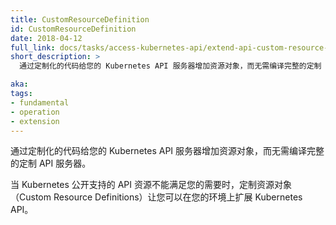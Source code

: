 ```yaml
---
title: CustomResourceDefinition
id: CustomResourceDefinition
date: 2018-04-12
full_link: docs/tasks/access-kubernetes-api/extend-api-custom-resource-definitions/
short_description: >
  通过定制化的代码给您的 Kubernetes API 服务器增加资源对象，而无需编译完整的定制 API 服务器。

aka: 
tags:
- fundamental
- operation
- extension
---
```


<!--
---
title: CustomResourceDefinition
id: CustomResourceDefinition
date: 2018-04-12
full_link: docs/tasks/access-kubernetes-api/extend-api-custom-resource-definitions/
short_description: >
  Custom code that defines a resource to add to your Kubernetes API server without building a complete custom server.

aka: 
tags:
- fundamental
- operation
- extension
---
-->
 
<!--
 Custom code that defines a resource to add to your Kubernetes API server without building a complete custom server.
-->

 通过定制化的代码给您的 Kubernetes API 服务器增加资源对象，而无需编译完整的定制 API 服务器。

<!--more--> 

<!--
Custom Resource Definitions let you extend the Kubernetes API for your environment if the publicly supported API resources can't meet your needs. 
-->

当 Kubernetes 公开支持的 API 资源不能满足您的需要时，定制资源对象（Custom Resource Definitions）让您可以在您的环境上扩展 Kubernetes API。

